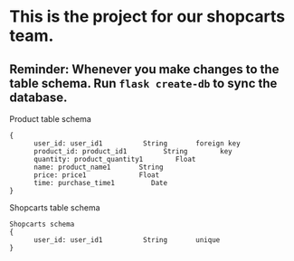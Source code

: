 # This is the project for our shopcarts team.

## Reminder: Whenever you make changes to the table schema. Run `flask create-db` to sync the database.

Product table schema
```
{
      user_id: user_id1          String       foreign key
      product_id: product_id1         String        key
      quantity: product_quantity1        Float
      name: product_name1       String
      price: price1             Float
      time: purchase_time1         Date
}
```
Shopcarts table schema
```
Shopcarts schema
{
      user_id: user_id1          String       unique
}
```